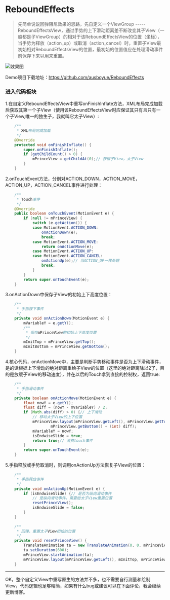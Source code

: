 # ReboundEffects
> 先简单说说回弹阻尼效果的思路，先自定义一个ViewGroup ----- ReboundEffectsView，通过手势的上下滑动距离差不断改变其子View（一般都是子ViewGroup）的相对于该ReboundEffectsView的位置（坐标），当手势为释放（action_up）或取消（action_cancel）时，重置子View最初始相对ReboundEffectsView的位置，最初始的位置值应在处理滑动事件前保存下来以用来重置。

![效果图](https://github.com/ausboyue/ReboundEffects/raw/master/demo.gif)

Demo项目下载地址：https://github.com/ausboyue/ReboundEffects

### 进入代码板块
1.在自定义ReboundEffectsView中重写onFinishInflate方法，XML布局完成加载后获取其第一个子View（使用该ReboundEffectsView时应保证其只有且只有一个子View,唯一的独生子，我就叫它太子View）:
``` java
	/**
	 * XML布局完成加载
	 */
	@Override
	protected void onFinishInflate() {
		super.onFinishInflate();
		if (getChildCount() > 0) {
			mPrinceView = getChildAt(0);// 获得子View，太子View
		}
	}
```

2.onTouchEvent方法，分别对ACTION_DOWN，ACTION_MOVE，ACTION_UP，ACTION_CANCEL事件进行处理：
``` java
	/**
	 * Touch事件
	 */
	@Override
	public boolean onTouchEvent(MotionEvent e) {
		if (null != mPrinceView) {
			switch (e.getAction()) {
			case MotionEvent.ACTION_DOWN:
				onActionDown(e);
				break;
			case MotionEvent.ACTION_MOVE:
				return onActionMove(e);
			case MotionEvent.ACTION_UP:
			case MotionEvent.ACTION_CANCEL:
				onActionUp(e);// 当ACTION_UP一样处理
				break;
			}
		}
		return super.onTouchEvent(e);
	}
```
3.onActionDown中保存子View的初始上下高度位置：
``` java
	/**
	 * 手指按下事件
	 */
	private void onActionDown(MotionEvent e) {
		mVariableY = e.getY();
		/**
		 * 保存mPrinceView的初始上下高度位置
		 */
		mInitTop = mPrinceView.getTop();
		mInitBottom = mPrinceView.getBottom();
	}
```
4.核心代码，onActionMove中，主要是判断手势移动事件是否为上下滑动事件，是的话根据上下滑动的绝对距离重绘子View的位置（这里的绝对距离除以2了，目的是放缓子View的移动速度），并在以后的Touch拿到直接的控制权，返回true:
``` java 
	/**
	 * 手指滑动事件
	 */
	private boolean onActionMove(MotionEvent e) {
		float nowY = e.getY();
		float diff = (nowY - mVariableY) / 2;
		if (Math.abs(diff) > 0) {// 上下滑动
			// 移动太子View的上下位置
			mPrinceView.layout(mPrinceView.getLeft(), mPrinceView.getTop() + (int) diff, mPrinceView.getRight(),
					mPrinceView.getBottom() + (int) diff);
			mVariableY = nowY;
			isEndwiseSlide = true;
			return true;// 消费touch事件
		}
		return super.onTouchEvent(e);
	}
```
5.手指释放或手势取消时，则调用onActionUp方法恢复子View的位置：
``` java
	/**
	 * 手指释放事件
	 */
	private void onActionUp(MotionEvent e) {
		if (isEndwiseSlide) {// 是否为纵向滑动事件
			// 是纵向滑动事件，需要给太子View重置位置
			resetPrinceView();
			isEndwiseSlide = false;
		}
	}
	
	/**
	 * 回弹，重置太子View初始的位置
	 */
	private void resetPrinceView() {
		TranslateAnimation ta = new TranslateAnimation(0, 0, mPrinceView.getTop() - mInitTop, 0);
		ta.setDuration(600);
		mPrinceView.startAnimation(ta);
		mPrinceView.layout(mPrinceView.getLeft(), mInitTop, mPrinceView.getRight(), mInitBottom);
	}
```
---
OK，整个自定义View中重写原生的方法并不多，也不需要自行测量和绘制View，代码逻辑也足够精简，如果有什么bug或建议可以在下面评论，我会继续更新博客。
